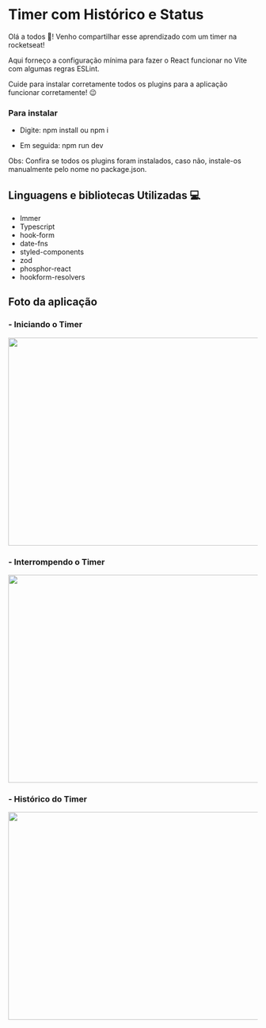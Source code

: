 # Timer com Histórico e Status

Olá a todos 👋! Venho compartilhar esse aprendizado com um timer na rocketseat!

Aqui forneço a configuração mínima para fazer o React funcionar no Vite com algumas regras ESLint.

Cuide para instalar corretamente todos os plugins para a aplicação funcionar corretamente! 😉

### Para instalar
- Digite:
  npm install ou npm i

- Em seguida: 
  npm run dev

Obs: Confira se todos os plugins foram instalados, caso não, instale-os manualmente pelo nome no package.json.

## Linguagens e bibliotecas Utilizadas 💻

- Immer
- Typescript
- hook-form
- date-fns
- styled-components
- zod
- phosphor-react
- hookform-resolvers


## Foto da aplicação


### - Iniciando o Timer

<img src="https://github.com/LucasFDias/timer-ignite/assets/39751095/d8d016b2-3ebe-4eff-b07a-2ba70f86d20b" width="820" height="420" />


### - Interrompendo o Timer

<img src="https://github.com/LucasFDias/timer-ignite/assets/39751095/686bbcea-5583-48ef-bae7-4d7cd5b1788c" width="820" height="420" />


### - Histórico do Timer

<img src="https://github.com/LucasFDias/timer-ignite/assets/39751095/e52aeb9c-f039-4ac4-aa62-1c61d5f94e27" width="820" height="420" />
